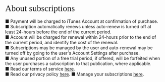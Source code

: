 <br />
<div id="ppHeader" style="font-family: verdana; font-size: 21pt; margin: 0px auto;">About subscriptions</div>
<br />
■ Payment will be charged to iTunes Account at confirmation of purchase.<br />
■ Subscription automatically renews unless auto-renew is turned off at least 24-hours before the end of the current period.<br />
■ Account will be charged for renewal within 24-hours prior to the end of the current period, and identify the cost of the renewal.<br />
■ Subscriptions may be managed by the user and auto-renewal may be turned off by going to the user's Account Settings after purchase.<br />
■ Any unused portion of a free trial period, if offered, will be forfeited when the user purchases a subscription to that publication, where applicable.<br />
■ Read our terms of service <a href="https://bobzon.bobgoo.com/tos">here</a>.<br />
■ Read our privacy policy <a href="https://bobzon.bobgoo.com/privacy">here</a>.
■ Manage your subscriptions <a href="https://buy.itunes.apple.com/WebObjects/MZFinance.woa/wa/DirectAction/manageSubscriptions">here</a>.